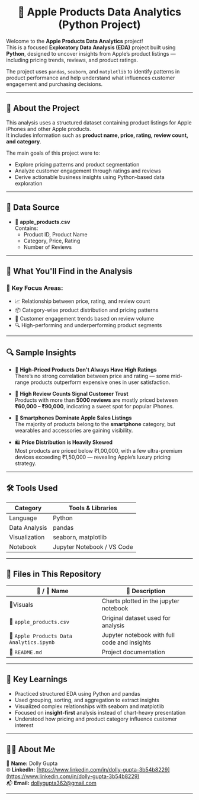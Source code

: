<h1 align="center">📱 Apple Products Data Analytics (Python Project)</h1>

Welcome to the **Apple Products Data Analytics** project!  
This is a focused **Exploratory Data Analysis (EDA)** project built using **Python**, designed to uncover insights from Apple’s product listings — including pricing trends, reviews, and product ratings.

The project uses `pandas`, `seaborn`, and `matplotlib` to identify patterns in product performance and help understand what influences customer engagement and purchasing decisions.

---

## 📘 About the Project

This analysis uses a structured dataset containing product listings for Apple iPhones and other Apple products.  
It includes information such as **product name, price, rating, review count, and category**.

The main goals of this project were to:
- Explore pricing patterns and product segmentation
- Analyze customer engagement through ratings and reviews
- Derive actionable business insights using Python-based data exploration

---

## 📂 Data Source

- 📄 **apple_products.csv**  
  Contains:
  - Product ID, Product Name
  - Category, Price, Rating
  - Number of Reviews

---

## 📌 What You'll Find in the Analysis

### 🎯 **Key Focus Areas:**
- 📈 Relationship between price, rating, and review count
- 📦 Category-wise product distribution and pricing patterns
- 💬 Customer engagement trends based on review volume
- 🔍 High-performing and underperforming product segments

---

## 🔍 Sample Insights

- 💸 **High-Priced Products Don't Always Have High Ratings**  
  There’s no strong correlation between price and rating — some mid-range products outperform expensive ones in user satisfaction.

- 🌟 **High Review Counts Signal Customer Trust**  
  Products with more than **5000 reviews** are mostly priced between **₹60,000 – ₹90,000**, indicating a sweet spot for popular iPhones.

- 🧺 **Smartphones Dominate Apple Sales Listings**  
  The majority of products belong to the **smartphone** category, but wearables and accessories are gaining visibility.

- 🛍️ **Price Distribution is Heavily Skewed**  
  Most products are priced below ₹1,00,000, with a few ultra-premium devices exceeding ₹1,50,000 — revealing Apple’s luxury pricing strategy.

---

## 🛠 Tools Used

| Category         | Tools & Libraries           |
|------------------|-----------------------------|
| Language         | Python                      |
| Data Analysis    | pandas                      |
| Visualization    | seaborn, matplotlib         |
| Notebook         | Jupyter Notebook / VS Code  |

---

## 🧰 Files in This Repository

| 📁 / 📄 Name                            | 📌 Description                              |
|----------------------------------------|---------------------------------------------|
|📁Visuals                               | Charts plotted in the jupyter notebook     |
| 📄 `apple_products.csv`                | Original dataset used for analysis          |
| 📄 `Apple Products Data Analytics.ipynb`          | Jupyter notebook with full code and insights|
| 📄 `README.md`                         | Project documentation                       |

---

## 🧠 Key Learnings

- Practiced structured EDA using Python and pandas
- Used grouping, sorting, and aggregation to extract insights
- Visualized complex relationships with seaborn and matplotlib
- Focused on **insight-first** analysis instead of chart-heavy presentation
- Understood how pricing and product category influence customer interest

---

## 🙋‍♂️ About Me

👤 **Name:** Dolly Gupta  
🌐 **LinkedIn:** [https://www.linkedin.com/in/dolly-gupta-3b54b8229](https://www.linkedin.com/in/dolly-gupta-3b54b8229)  
📬 **Email:** dollygupta362@gmail.com

---

